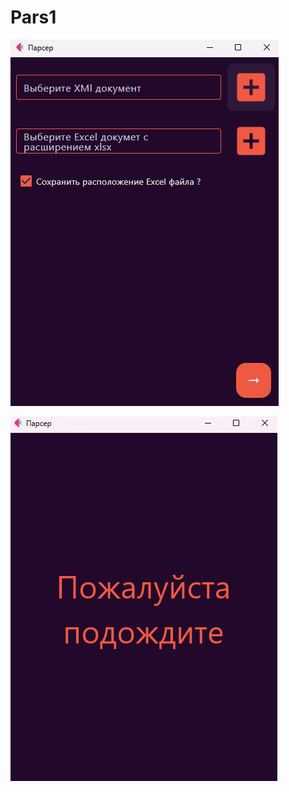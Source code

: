 # Pars1

![Image alt](https://github.com/jze99/pyExcel/raw/main/image/2.png)

![Image alt](https://github.com/jze99/pyExcel/raw/main/image/1.png)
